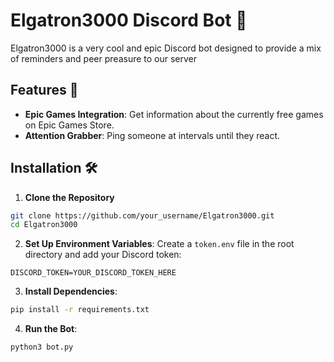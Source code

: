 # Elgatron3000 Discord Bot 🤖

Elgatron3000 is a very cool and epic Discord bot designed to provide a mix of reminders and peer preasure to our server

## Features 🌟

- **Epic Games Integration**: Get information about the currently free games on Epic Games Store.
- **Attention Grabber**: Ping someone at intervals until they react.

## Installation 🛠️

1. **Clone the Repository**
```bash
git clone https://github.com/your_username/Elgatron3000.git
cd Elgatron3000
```

2. **Set Up Environment Variables**: 
Create a `token.env` file in the root directory and add your Discord token:
```
DISCORD_TOKEN=YOUR_DISCORD_TOKEN_HERE
```

3. **Install Dependencies**:
```bash
pip install -r requirements.txt
```

4. **Run the Bot**:
```bash
python3 bot.py
```
